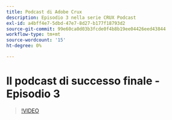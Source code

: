 ```yaml
---
title: Podcast di Adobe Crux
description: Episodio 3 nella serie CRUX Podcast
exl-id: a4bff4e7-5dbd-47e7-8d27-b177f18793d2
source-git-commit: 99e60ca0d03b3fcde0f4b8b19ee04426eed43844
workflow-type: tm+mt
source-wordcount: '15'
ht-degree: 0%

---
```


# Il podcast di successo finale - Episodio 3

>[!VIDEO](https://video.tv.adobe.com/v/3428675?quality=12learn=on)
